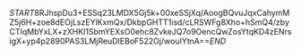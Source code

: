 $START$8RJhspDu3+ESSq23LMDX5Gj5k+00xeSSjXq/AoogBQvuJqxCahymMZ5j6H+zoe8dEOjLszEYlKxmQx/DkbpGHTT1isd/cLRSWFg8Xho+hSmQ4/zbyCTIqMbYxLX+zXHKI1SbmYEXsO0ehc8ZvkeJQ7o9OencQwZosYtqKD4zENrsigX+yp4p2890PAS3LMjReuDIEBoF522Oj/wouIYtnA==$END$